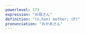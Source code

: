 ```yaml
---
powerlevel: 173
expression: "お母さん"
definition: "(n,hon) mother; (P)"
pronunciation: "おかあさん"
---
```

